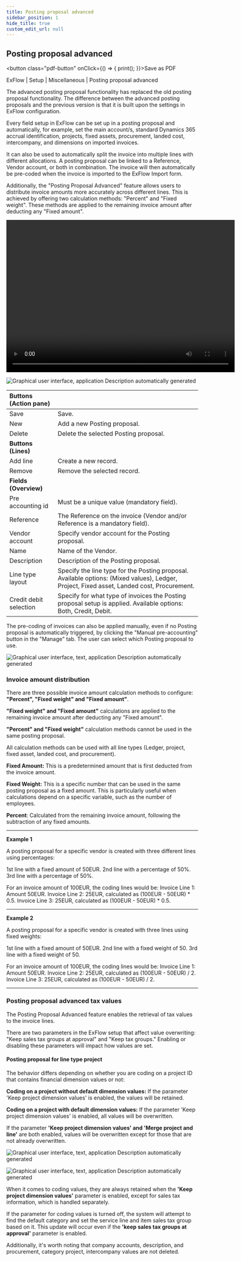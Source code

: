 ```yaml
---
title: Posting proposal advanced
sidebar_position: 1
hide_title: true
custom_edit_url: null
---
```

## Posting proposal advanced 
<button class="pdf-button" onClick={() => { print(); }}>Save as PDF</button>

ExFlow \| Setup \| Miscellaneous \| Posting proposal advanced

The advanced posting proposal functionality has replaced the old posting proposal functionality. The difference between the advanced posting proposals and the previous version is that it is built upon the settings in ExFlow configuration.

Every field setup in ExFlow can be set up in a posting proposal and automatically, for example, set the main account/s, standard Dynamics 365 accrual identification, projects, fixed assets, procurement, landed cost, intercompany, and dimensions on imported invoices. 

It can also be used to automatically split the invoice into multiple lines with different allocations. A posting proposal can be linked to a Reference, Vendor account, or both in combination. The invoice will then automatically be pre-coded when the invoice is imported to the ExFlow Import form. 

Additionally, the "Posting Proposal Advanced" feature allows users to distribute invoice amounts more accurately across different lines. This is achieved by offering two calculation methods: "Percent" and "Fixed weight". These methods are applied to the remaining invoice amount after deducting any "Fixed amount".

<video src="https://docs.signupsoftware.com/finance-operations/video/postingproposals.mp4" width="600" height="400" controls></video>


![Graphical user interface, application Description automatically generated](@site/static/img/media/image86.png)

| Buttons (Action pane) | |
|:-|:-|
| Save                  | Save.                                 |
| New                   | Add a new Posting proposal.           |
| Delete                | Delete the selected Posting proposal. |
| **Buttons (Lines)**       |
| Add line              | Create a new record.        |
| Remove                | Remove the selected record. |
| **Fields (Overview)**     |
| Pre accounting id     | Must be a unique value (mandatory field).                                    |
| Reference             | The Reference on the invoice (Vendor and/or Reference is a mandatory field). |
| Vendor account | Specify vendor account for the Posting proposal. |
| Name | Name of the Vendor. |
| Description | Description of the Posting proposal. |
| Line type layout | Specify the line type for the Posting proposal. Available options: (Mixed values), Ledger, Project, Fixed asset, Landed cost, Procurement. |
| Credit debit selection | Specify for what type of invoices the Posting proposal setup is applied. Available options: Both, Credit, Debit.|

The pre-coding of invoices can also be applied manually, even if no Posting proposal is automatically triggered, by clicking the "Manual pre-accounting" button in the "Manage" tab. The user can select which Posting proposal to use.

![Graphical user interface, text, application Description automatically generated](@site/static/img/media/image87.png)

### Invoice amount distribution

There are three possible invoice amount calculation methods to configure: **"Percent", "Fixed weight" and "Fixed amount"**. 

**"Fixed weight" and "Fixed amount"** calculations are applied to the remaining invoice amount after deducting any "Fixed amount".

**"Percent" and "Fixed weight"** calculation methods cannot be used in the same posting proposal. 

All calculation methods can be used with all line types (Ledger, project, fixed asset, landed cost, and procurement).

**Fixed Amount:** This is a predetermined amount that is first deducted from the invoice amount.

**Fixed Weight:** This is a specific number that can be used in the same posting proposal as a fixed amount. This is particularly useful when calculations depend on a specific variable, such as the number of employees.

**Percent**: Calculated from the remaining invoice amount, following the subtraction of any fixed amounts.

___

**Example 1**

A posting proposal for a specific vendor is created with three different lines using percentages:

1st line with a fixed amount of 50EUR.
2nd line with a percentage of 50%.
3rd line with a percentage of 50%.

For an invoice amount of 100EUR, the coding lines would be:
Invoice Line 1: Amount 50EUR.
Invoice Line 2: 25EUR, calculated as (100EUR - 50EUR) * 0.5.
Invoice Line 3: 25EUR, calculated as (100EUR - 50EUR) * 0.5.

___

 **Example 2**

A posting proposal for a specific vendor is created with three lines using fixed weights:

1st line with a fixed amount of 50EUR.
2nd line with a fixed weight of 50.
3rd line with a fixed weight of 50.

For an invoice amount of 100EUR, the coding lines would be:
Invoice Line 1: Amount 50EUR.
Invoice Line 2: 25EUR, calculated as (100EUR - 50EUR) / 2.
Invoice Line 3: 25EUR, calculated as (100EUR - 50EUR) / 2.

___

### Posting proposal advanced tax values
The Posting Proposal Advanced feature enables the retrieval of tax values to the invoice lines. 

There are two parameters in the ExFlow setup that affect value overwriting: "Keep sales tax groups at approval" and "Keep tax groups." Enabling or disabling these parameters will impact how values are set.

#### Posting proposal for line type project
The behavior differs depending on whether you are coding on a project ID that contains financial dimension values or not:

**Coding on a project without default dimension values:**
If the parameter 'Keep project dimension values' is enabled, the values will be retained.

**Coding on a project with default dimension values:**
If the parameter 'Keep project dimension values' is enabled, all values will be overwritten.

If the parameter **'Keep project dimension values' and 'Merge project and line'** are both enabled, values will be overwritten except for those that are not already overwritten.

![Graphical user interface, text, application Description automatically generated](@site/static/img/media/image262.png)

![Graphical user interface, text, application Description automatically generated](@site/static/img/media/image263.png)

When it comes to coding values, they are always retained when the **'Keep project dimension values'** parameter is enabled, except for sales tax information, which is handled separately.

If the parameter for coding values is turned off, the system will attempt to find the default category and set the service line and item sales tax group based on it. This update will occur even if the **'keep sales tax groups at approval'** parameter is enabled.
 
Additionally, it's worth noting that company accounts, description, and procurement, category project, intercompany values are not deleted.